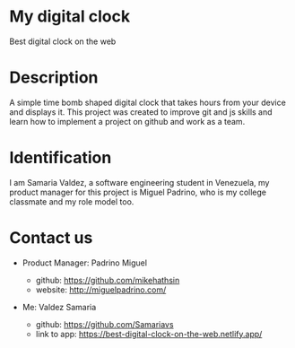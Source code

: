 # My digital clock
Best digital clock on the web

# Description
A simple time bomb shaped digital clock that takes hours from your device and displays it. This project was created to improve git and js skills and learn how to implement a project on github and work as a team.

# Identification
I am Samaria Valdez, a software engineering student in Venezuela, my product manager for this project is Miguel Padrino, who is my college classmate and my role model too.

# Contact us
- Product Manager: Padrino Miguel
    * github: https://github.com/mikehathsin
    * website: http://miguelpadrino.com/

- Me: Valdez Samaria
    * github: https://github.com/Samariavs
    * link to app: https://best-digital-clock-on-the-web.netlify.app/